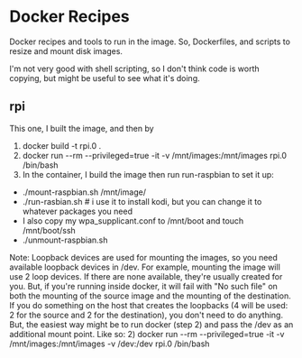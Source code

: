 # Docker Recipes
Docker recipes and tools to run in the image. So, Dockerfiles, and scripts to resize and mount disk images.

I'm not very good with shell scripting, so I don't think code is worth copying, but might be useful to see what it's doing.

## rpi
This one, I built the image, and then by 
1) docker build -t rpi.0 .
2) docker run --rm --privileged=true -it -v /mnt/images:/mnt/images rpi.0 /bin/bash
3) In the container, I build the image then run run-raspbian to set it up:
  - ./mount-raspbian.sh /mnt/image/<image>
  - ./run-rasbian.sh # i use it to install kodi, but you can change it to whatever packages you need
  - I also copy my wpa_supplicant.conf to /mnt/boot and touch /mnt/boot/ssh
  - ./unmount-raspbian.sh


Note:
Loopback devices are used for mounting the images, so you need available loopback devices in /dev. For example, mounting
the image will use 2 loop devices. If there are none available, they're usually created for you. But, if you're running
inside docker, it will fail with "No such file" on both the mounting of the source image and the mounting of the
destination. If you do something on the host that creates the loopbacks (4 will be used: 2 for the source and 2 for the
destination), you don't need to do anything. But, the easiest way might be to run docker (step 2) and pass the /dev
as an additional mount point. Like so:
2) docker run --rm --privileged=true -it -v /mnt/images:/mnt/images -v /dev:/dev rpi.0 /bin/bash
